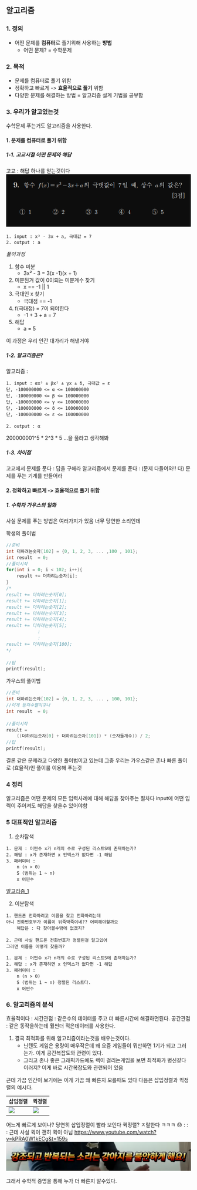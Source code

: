 ## 알고리즘

### 1. 정의 
* 어떤 문제를 **컴퓨터**로 풀기위해 사용하는 **방법**
  * 어떤 문제? = 수학문제

### 2. 목적
* 문제를 컴퓨터로 풀기 위함
* 정확하고 빠르게 -> **효율적으로 풀기** 위함
* 다양한 문제를 해결하는 방법 = 알고리즘 설계 기법을 공부함


### 3. 우리가 알고있는것
수학문제 푸는거도 알고리즘을 사용한다.

#### 1. 문제를 컴퓨터로 풀기 위함
##### 1-1. 고교시절 어떤 문제와 해답
고교 : 해답 하나를 얻는것이다
![](2022-01-20-19-31-34.png)
```
1. input : x³ - 3x + a, 극대값 = 7
2. output : a
```
*풀이과정*
   1. 함수 미분
      * 3x² - 3 = 3(x -1)(x + 1)
   2. 미분된거 값이 0이되는 미분계수 찾기 
      * x == -1 || 1
   3. 극대인 x 찾기
      * 극대점 == -1
   4. f(극대점) = 7이 되야한다
      * -1 + 3 + a = 7
   5. 해답
      * a = 5

이 과정은 우리 인간 대가리가 해낸거야

##### 1-2. 알고리즘은?
알고리즘 : 

```
1. input : αx³ ± βx² ± γx ± δ, 극대값 = ε
단, -100000000 <= α <= 100000000
단, -100000000 <= β <= 100000000
단, -100000000 <= γ <= 100000000
단, -100000000 <= δ <= 100000000
단, -100000000 <= ε <= 100000000

2. output : α
```
200000001^5 * 2^3 * 5 ...을 풀라고 생각해봐

##### 1-3. 차이점
고교에서 문제를 푼다 : 답을 구해라 
알고리즘에서 문제를 푼다 : (문제 다들어와!! 다) 문제를 푸는 기계를 만들어라


#### 2. 정확하고 빠르게 -> 효율적으로 풀기 위함
##### 1. 수학자 가우스의 일화
사실 문제를 푸는 방법은 여러가지가 있음 너무 당연한 소리인데

학생의 풀이법
```cpp
//준비
int 더하려는숫자[102] = {0, 1, 2, 3, ... ,100 , 101};
int result  = 0;
//풀이시작
for(int i = 0; i < 102; i++){
    result += 더하려는숫자[i];
}
/*
result += 더하려는숫자[0];
result += 더하려는숫자[1];
result += 더하려는숫자[2];
result += 더하려는숫자[3];
result += 더하려는숫자[4];
result += 더하려는숫자[5];
            :
            : 
result += 더하려는숫자[100];
*/

//답
printf(result);
```

가우스의 풀이법
```cpp
//준비
int 더하려는숫자[102] = {0, 1, 2, 3, ... , 100, 101}; 
//이게 등차수열이구나
int result  = 0;

//풀이시작
result = 
    ((더하려는숫자[0] + 더하려는숫자[101]) * (숫자들개수)) / 2;
//답
printf(result);
```

결론 같은 문제라고 다양한 풀이법이고 있는데
그중 우리는 가우스같은 존나 빠른 풀이로 (효율적)인 풀이룰
이용해 푸는것

### 4 정리
알고리즘은 어떤 문제의 모든 입력사례에 대해 해답을 찾아주는 절차다
input에 어떤 입력이 주어져도 해답을 찾을수 있어야함

### 5 대표적인 알고리즘

1. 순차탐색 
```
1. 문제 : 어떤수 x가 n개의 수로 구성된 리스트S에 존재하는가?
2. 해답 : x가 존재하면 x 인덱스가 없다면 -1 해답
3. 패러미터 : 
    n (n > 0)
    S (범위는 1 ~ n)
    x 어떤수
```

[알고리즘_1](./1_개요_코드/1_개요_순차탐색_1.cpp)

2. 이분탐색

```
1. 핸드폰 전화하려고 이름을 찾고 전화하려는데
아니 전화번호부가 이름이 뒤죽박죽이네?? 어찌해야할까요
    해답은 : 다 찾아볼수밖에 없겠지?

2. 근데 사실 핸드폰 전화번호가 정렬된걸 알고있어
그러면 이름을 어떻게 찾을까?
```

```
1. 문제 : 어떤수 x가 n개의 수로 구성된 리스트S에 존재하는가?
2. 해답 : x가 존재하면 x 인덱스가 없다면 -1 해답
3. 패러미터 : 
    n (n > 0)
    S (범위는 1 ~ n) 정렬된 리스트다. 
    x 어떤수
```

### 6. 알고리즘의 분석
효율적이다 
    : 시간관점 : 같은수의 데이터를 주고 더 빠른시간에 해결하면된다.
    공간관점 : 같은 동작을하는데 훨씬더 적은데이터를 사용한다.

1. 결국 최적화를 위해 알고리즘이라는것을 배우는것이다.
    * 닌텐도 게임은 용량이 매우작은데 왜 요즘 게임들이 뭐만하면 1기가 되고 그러는가.
이게 공간복잡도와 관련이 있다.
   * 그리고 존나 좋은 그래픽카드에도 렉이 걸리는게임을 보면 최적화가 병신같다 이러지? 이게 바로 시간복잡도와 관련되어 있음

근데 가끔 인간이 보기에는 이게 가끔 왜 빠른지 모를때도 있다
다음은 삽입정렬과 퀵정렬의 예시다.

| 삽입정렬                                                                           | 퀵정렬                                                                             |
| :--------------------------------------------------------------------------------- | :--------------------------------------------------------------------------------- |
| <img src="https://media.giphy.com/media/W4Hi8ot8XHtKgrndSv/giphy.gif" width="89%"> | <img src="https://media.giphy.com/media/AH0HNTCqmuujn1Rnt1/giphy.gif" width="89%"> |

어느게 빠르게 보이나?
당연히 삽입정렬이 빨라 보인다 
퀵정렬? ㅈ랄한다 ㅋㅋㅋ :angry:
: 
: 
:
근데 사실 퀵이 괜히 퀵이 아님
https://www.youtube.com/watch?v=kPRA0W1kECg&t=159s
![](2022-01-21-13-54-16.png)

그래서 수학적 증명을 통해 누가 더 빠른지 알수있다.